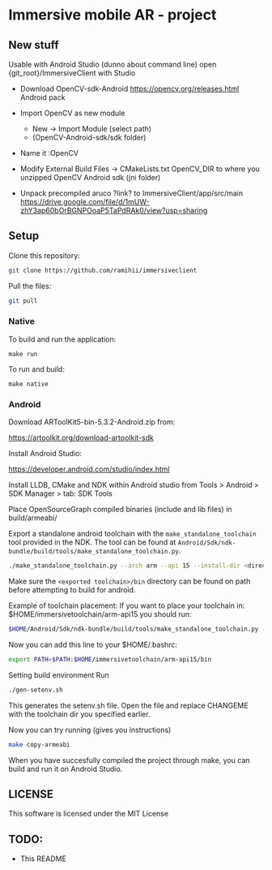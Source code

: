 # Immersive mobile AR - project

## New stuff
Usable with Android Studio (dunno about command line)
open {git_root}/ImmersiveClient with Studio

- Download OpenCV-sdk-Android
https://opencv.org/releases.html
Android pack

- Import OpenCV as new module
    - New -> Import Module (select path)
    - (OpenCV-Android-sdk/sdk folder)
- Name it :OpenCV

- Modify External Build Files -> CMakeLists.txt
OpenCV_DIR to where you unzipped OpenCV Android sdk (jni folder)

- Unpack precompiled aruco ?link? to ImmersiveClient/app/src/main
https://drive.google.com/file/d/1mUW-zhY3ap60bOrBGNPOoaP5TaPdRAk0/view?usp=sharing

## Setup

Clone this repository:

```Bash
git clone https://github.com/ramihii/immersiveclient
```

Pull the files:

```Bash
git pull
```

### Native

To build and run the application:
```
make run
```

To run and build:
```
make native
```

### Android

Download ARToolKit5-bin-5.3.2-Android.zip from:

https://artoolkit.org/download-artoolkit-sdk

Install Android Studio:

https://developer.android.com/studio/index.html

Install LLDB, CMake and NDK within Android studio
from Tools > Android > SDK Manager > tab: SDK Tools

Place OpenSourceGraph compiled binaries (include and lib files) in build/armeabi/

Export a standalone android toolchain with the
`make_standalone_toolchain` tool provided in the
NDK. The tool can be found at
`Android/Sdk/ndk-bundle/build/tools/make_standalone_toolchain.py`.

```Bash
./make_standalone_toolchain.py --arch arm --api 15 --install-dir <directory to install toolchain to>
```

Make sure the `<exported toolchain>/bin` directory
can be found on path before attempting to build for
android.

Example of toolchain placement:
If you want to place your toolchain in: $HOME/immersivetoolchain/arm-api15
you should run:

```Bash
$HOME/Android/Sdk/ndk-bundle/build/tools/make_standalone_toolchain.py --arch arm --api 15 --install-dir $HOME/immersivetoolchain/arm-api15
```

Now you can add this line to your $HOME/.bashrc:

```Bash
export PATH=$PATH:$HOME/immersivetoolchain/arm-api15/bin
```

Setting build environment
Run
```Bash
./gen-setenv.sh
```
This generates the setenv.sh file. Open the file and replace CHANGEME with the toolchain dir you specified earlier.

Now you can try running (gives you instructions)
```Bash
make copy-armeabi
```

When you have succesfully compiled the project through make, you can build and run it on Android Studio.

## LICENSE
This software is licensed under the MIT License

## TODO:
* This README
